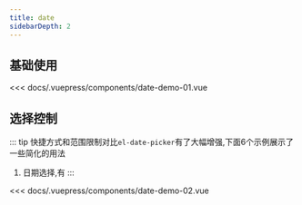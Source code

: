 ```yaml
---
title: date
sidebarDepth: 2
---
```


## 基础使用

<demo-block>
<date-demo-01 slot="source"></date-demo-01>

<<< docs/.vuepress/components/date-demo-01.vue

</demo-block>


## 选择控制

::: tip
快捷方式和范围限制对比`el-date-picker`有了大幅增强,下面6个示例展示了一些简化的用法
1. 日期选择,有
:::

<demo-block>
<date-demo-02 slot="source"></date-demo-02>

<<< docs/.vuepress/components/date-demo-02.vue

</demo-block>
